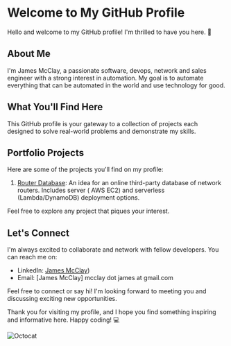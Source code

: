 # Welcome to My GitHub Profile

Hello and welcome to my GitHub profile! I'm thrilled to have you here. 🚀

## About Me

I'm James McClay, a passionate software, devops, network and sales engineer with a strong interest in automation. My goal is to automate everything that can be automated in the world and use technology for good.

## What You'll Find Here

This GitHub profile is your gateway to a collection of projects each designed to solve real-world problems and demonstrate my skills.

## Portfolio Projects

Here are some of the projects you'll find on my profile:

1. [Router Database](https://github.com/jamesmcclay/routerdb): An idea for an online third-party database of network routers. Includes server ( AWS EC2) and serverless (Lambda/DynamoDB) deployment options.

Feel free to explore any project that piques your interest.

## Let's Connect

I'm always excited to collaborate and network with fellow developers. You can reach me on:

- LinkedIn: [James McClay](https://www.linkedin.com/in/james-mcclay-b31a514b/))
- Email: [James McClay] mcclay dot james at gmail.com

Feel free to connect or say hi! I'm looking forward to meeting you and discussing exciting new opportunities.

Thank you for visiting my profile, and I hope you find something inspiring and informative here. Happy coding! :computer:

![Octocat](https://github.githubassets.com/images/mona-whisper.gif)
